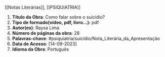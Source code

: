 [[Notas Literárias]], [[PSIQUIATRIA]]
1. **Título da Obra**: Como falar sobre o suicídio?
2. **Tipo de formado(vídeo, pdf, livro...):** pdf
3. **Autor(es)**: Raysa Lima
4. **Número de páginas da obra**: 28
5. **Palavras-chave**: #psiquiatria/suicídio/Nota_Literária_da_Apresentação
6. **Data de Acesso**: [14-09-2023]
7. **Idioma da Obra**: Português 


